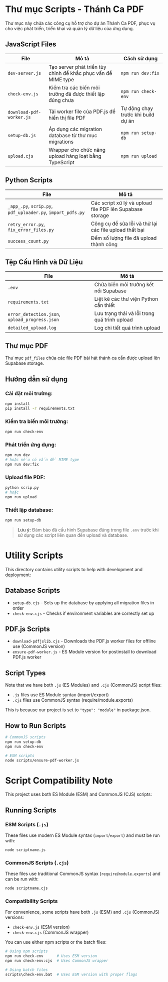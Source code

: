 # Thư mục Scripts - Thánh Ca PDF

Thư mục này chứa các công cụ hỗ trợ cho dự án Thánh Ca PDF, phục vụ cho việc phát triển, triển khai và quản lý dữ liệu của ứng dụng.

## JavaScript Files

| File | Mô tả | Cách sử dụng |
|------|-------|-------------|
| `dev-server.js` | Tạo server phát triển tùy chỉnh để khắc phục vấn đề MIME type | `npm run dev:fix` |
| `check-env.js` | Kiểm tra các biến môi trường đã được thiết lập đúng chưa | `npm run check-env` |
| `download-pdf-worker.js` | Tải worker file của PDF.js để hiển thị file PDF | Tự động chạy trước khi build dự án |
| `setup-db.js` | Áp dụng các migration database từ thư mục migrations | `npm run setup-db` |
| `upload.cjs` | Wrapper cho chức năng upload hàng loạt bằng TypeScript | `npm run upload` |

## Python Scripts

| File | Mô tả |
|------|-------|
| `_app_.py`, `scrip.py`, `pdf_uploader.py`, `import_pdfs.py` | Các script xử lý và upload file PDF lên Supabase storage |
| `retry_error.py`, `fix_error_files.py` | Công cụ để sửa lỗi và thử lại các file upload thất bại |
| `success_count.py` | Đếm số lượng file đã upload thành công |

## Tệp Cấu Hình và Dữ Liệu

| File | Mô tả |
|------|-------|
| `.env` | Chứa biến môi trường kết nối Supabase |
| `requirements.txt` | Liệt kê các thư viện Python cần thiết |
| `error_detection.json`, `upload_progress.json` | Lưu trạng thái và lỗi trong quá trình upload |
| `detailed_upload.log` | Log chi tiết quá trình upload |

## Thư mục PDF

Thư mục `pdf_files` chứa các file PDF bài hát thánh ca cần được upload lên Supabase storage.

## Hướng dẫn sử dụng

### Cài đặt môi trường:
```bash
npm install
pip install -r requirements.txt
```

### Kiểm tra biến môi trường:
```bash
npm run check-env
```

### Phát triển ứng dụng:
```bash
npm run dev
# hoặc nếu có vấn đề MIME type
npm run dev:fix
```

### Upload file PDF:
```bash
python scrip.py
# hoặc
npm run upload
```

### Thiết lập database:
```bash
npm run setup-db
```

> **Lưu ý:** Đảm bảo đã cấu hình Supabase đúng trong file `.env` trước khi sử dụng các script liên quan đến upload và database.

# Utility Scripts

This directory contains utility scripts to help with development and deployment:

## Database Scripts

- `setup-db.cjs` - Sets up the database by applying all migration files in order
- `check-env.cjs` - Checks if environment variables are correctly set up

## PDF.js Scripts

- `download-pdfjslib.cjs` - Downloads the PDF.js worker files for offline use (CommonJS version)
- `ensure-pdf-worker.js` - ES Module version for postinstall to download PDF.js worker

## Script Types

Note that we have both `.js` (ES Modules) and `.cjs` (CommonJS) script files:
- `.js` files use ES Module syntax (import/export)
- `.cjs` files use CommonJS syntax (require/module.exports)

This is because our project is set to `"type": "module"` in package.json.

## How to Run Scripts

```bash
# CommonJS scripts
npm run setup-db
npm run check-env

# ESM scripts
node scripts/ensure-pdf-worker.js
```

# Script Compatibility Note

This project uses both ES Module (ESM) and CommonJS (CJS) scripts:

## Running Scripts

### ESM Scripts (`.js`)
These files use modern ES Module syntax (`import`/`export`) and must be run with:
```bash
node scriptname.js
```

### CommonJS Scripts (`.cjs`)
These files use traditional CommonJS syntax (`require`/`module.exports`) and can be run with:
```bash
node scriptname.cjs
```

### Compatibility Scripts
For convenience, some scripts have both `.js` (ESM) and `.cjs` (CommonJS) versions:
- `check-env.js` (ESM version)
- `check-env.cjs` (CommonJS wrapper)

You can use either npm scripts or the batch files:
```bash
# Using npm scripts
npm run check-env      # Uses ESM version
npm run check-env:cjs  # Uses CommonJS wrapper

# Using batch files
scripts\check-env.bat  # Uses ESM version with proper flags
```